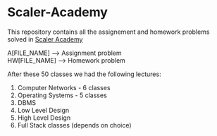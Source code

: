 # Scaler-Academy

This repository contains all the assignement and homework problems solved in [Scaler Academy](https://www.scaler.com/) <br />

A[FILE_NAME] --> Assignment problem <br />
HW[FILE_NAME] --> Homework problem


After these 50 classes we had the following lectures:

1) Computer Networks - 6 classes
2) Operating Systems - 5 classes
3) DBMS
4) Low Level Design
5) High Level Design
6) Full Stack classes (depends on choice)



